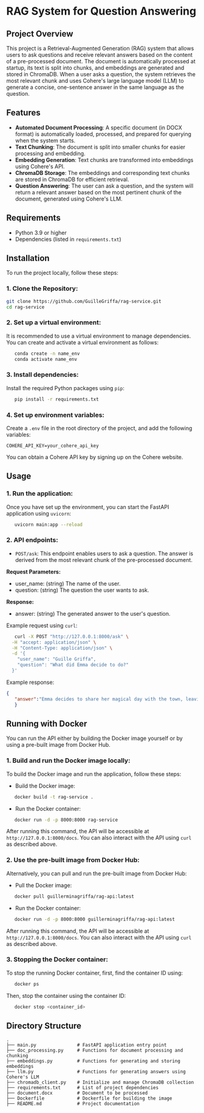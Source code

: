 # RAG System for Question Answering

## Project Overview

This project is a Retrieval-Augmented Generation (RAG) system that allows users to ask questions and receive relevant answers based on the content of a pre-processed document. The document is automatically processed at startup, its text is split into chunks, and embeddings are generated and stored in ChromaDB. When a user asks a question, the system retrieves the most relevant chunk and uses Cohere's large language model (LLM) to generate a concise, one-sentence answer in the same language as the question.

## Features

- **Automated Document Processing**: A specific document (in DOCX format) is automatically loaded, processed, and prepared for querying when the system starts.
- **Text Chunking**: The document is split into smaller chunks for easier processing and embedding.
- **Embedding Generation**: Text chunks are transformed into embeddings using Cohere's API.
- **ChromaDB Storage**: The embeddings and corresponding text chunks are stored in ChromaDB for efficient retrieval.
- **Question Answering**: The user can ask a question, and the system will return a relevant answer based on the most pertinent chunk of the document, generated using Cohere's LLM.

## Requirements

- Python 3.9 or higher
- Dependencies (listed in `requirements.txt`)

## Installation

To run the project locally, follow these steps:

### 1. Clone the Repository:

   ```bash
   git clone https://github.com/GuilleGriffa/rag-service.git
   cd rag-service
```

### 2. Set up a virtual environment: 

It is recommended to use a virtual environment to manage dependencies. You can create and activate a virtual environment as follows:

```bash
   conda create -n name_env
   conda activate name_env
```

### 3. Install dependencies:

Install the required Python packages using `pip`:

```bash
   pip install -r requirements.txt
```

### 4. Set up environment variables:

Create a `.env` file in the root directory of the project, and add the following variables:

```env
COHERE_API_KEY=your_cohere_api_key
```
You can obtain a Cohere API key by signing up on the Cohere website.

## Usage 

### 1. Run the application: 

Once you have set up the environment, you can start the FastAPI application using `uvicorn`:

```bash
   uvicorn main:app --reload
```

### 2. API endpoints:

- `POST/ask`: This endpoint enables users to ask a question. The answer is derived from the most relevant chunk of the pre-processed document.

**Request Parameters:**

- user_name: (string) The name of the user.
- question: (string) The question the user wants to ask.

**Response:**

- answer: (string) The generated answer to the user's question.

Example request using `curl`:

```bash
   curl -X POST "http://127.0.0.1:8000/ask" \
  -H "accept: application/json" \
  -H "Content-Type: application/json" \
  -d '{
    "user_name": "Guille Griffa",
    "question": "What did Emma decide to do?"
  }'

```

Example response:

```json
{
   "answer":"Emma decides to share her magical day with the town, leaving a lasting impression on everyone.🧚♀️"
   }
```

## Running with Docker

You can run the API either by building the Docker image yourself or by using a pre-built image from Docker Hub.

### 1. Build and run the Docker image locally:

To build the Docker image and run the application, follow these steps:

- Build the Docker image:

```bash
   docker build -t rag-service .
```

- Run the Docker container:

```bash
   docker run -d -p 8000:8000 rag-service
```

After running this command, the API will be accessible at `http://127.0.0.1:8000/docs`. You can also interact with the API using `curl` as described above.

### 2. Use the pre-built image from Docker Hub:

Alternatively, you can pull and run the pre-built image from Docker Hub:

- Pull the Docker image:

```bash
   docker pull guillerminagriffa/rag-api:latest
```
- Run the Docker container:

```bash
   docker run -d -p 8000:8000 guillerminagriffa/rag-api:latest
```

After running this command, the API will be accessible at `http://127.0.0.1:8000/docs`. You can also interact with the API using `curl` as described above.

### 3. Stopping the Docker container:

To stop the running Docker container, first, find the container ID using:

```bash
   docker ps
```
Then, stop the container using the container ID:

```bash
   docker stop <container_id>
```

## Directory Structure

```plaintext
.
├── main.py               # FastAPI application entry point
├── doc_processing.py     # Functions for document processing and chunking
├── embeddings.py         # Functions for generating and storing embeddings
├── llm.py                # Functions for generating answers using Cohere's LLM
├── chromadb_client.py    # Initialize and manage ChromaDB collection     
├── requirements.txt      # List of project dependencies
├── document.docx         # Document to be processed
├── Dockerfile            # Dockerfile for building the image
├── README.md             # Project documentation
```